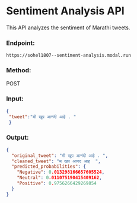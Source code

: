 # Sentiment Analysis API

This API analyzes the sentiment of Marathi tweets.  

### **Endpoint**:  
`https://sohel1807--sentiment-analysis.modal.run`  

### **Method**:  
POST  

### **Input**:  
```json
{
 "tweet":"मी खूप आनंदी आहे . "
 }
```  

### **Output**:  
```json
{
  "original_tweet": "मी खूप आनंदी आहे . ",
  "cleaned_tweet": "म खप आनद आह  ",
  "predicted_probabilities": {
    "Negative": 0.013298166657605524,
    "Neutral": 0.011075190415409162,
    "Positive": 0.9756266429269854
  }
}
